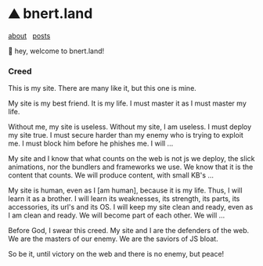 # ⛰️  bnert.land

<nav>
  <style>
    nav a {
        margin-right: .5rem;
    }
  </style>
  <a href="/about.md">about</a>
  <a href="/posts/index.md">posts</a>
</nav>

👋 hey, welcome to bnert.land!


### Creed

This is my site. There are many like it, but this one is mine.

My site is my best friend. It is my life. I must master it as I must master my life.

Without me, my site is useless. Without my site, I am useless. I must deploy my site true. I must secure harder than my enemy who is trying to exploit me. I must block him before he phishes me. I will ...

My site and I know that what counts on the web is not js we deploy, the slick animations, nor the bundlers and frameworks we use. We know that it is the content that counts. We will produce content, with small KB's ...

My site is human, even as I [am human], because it is my life. Thus, I will learn it as a brother. I will learn its weaknesses, its strength, its parts, its accessories, its url's and its OS. I will keep my site clean and ready, even as I am clean and ready. We will become part of each other. We will ...

Before God, I swear this creed. My site and I are the defenders of the web. We are the masters of our enemy. We are the saviors of JS bloat.

So be it, until victory on the web and there is no enemy, but peace!

